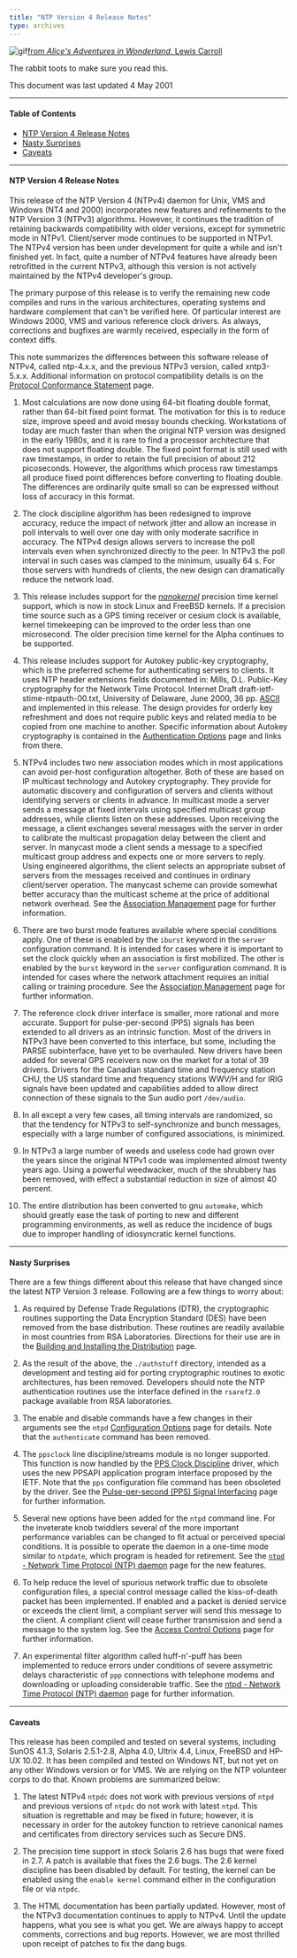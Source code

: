 ```yaml
---
title: "NTP Version 4 Release Notes"
type: archives
---
```


![gif](/archives/pic/hornraba.gif)[from _Alice's Adventures in Wonderland_, Lewis Carroll](/reflib/pictures)

The rabbit toots to make sure you read this.

This document was last updated 4 May 2001

* * *

#### Table of Contents

*   [NTP Version 4 Release Notes](/archives/4.1.2/release/#ntp-version-4-release-notes)
*   [Nasty Surprises](/archives/4.1.2/release/#nasty-surprises)
*   [Caveats](/archives/4.1.2/release/#caveats)

* * *

#### NTP Version 4 Release Notes

This release of the NTP Version 4 (NTPv4) daemon for Unix, VMS and Windows (NT4 and 2000) incorporates new features and refinements to the NTP Version 3 (NTPv3) algorithms. However, it continues the tradition of retaining backwards compatibility with older versions, except for symmetric mode in NTPv1. Client/server mode continues to be supported in NTPv1. The NTPv4 version has been under development for quite a while and isn't finished yet. In fact, quite a number of NTPv4 features have already been retrofitted in the current NTPv3, although this version is not actively maintained by the NTPv4 developer's group.

The primary purpose of this release is to verify the remaining new code compiles and runs in the various architectures, operating systems and hardware complement that can't be verified here. Of particular interest are Windows 2000, VMS and various reference clock drivers. As always, corrections and bugfixes are warmly received, especially in the form of context diffs.

This note summarizes the differences between this software release of NTPv4, called ntp-4.x.x, and the previous NTPv3 version, called xntp3-5.x.x. Additional information on protocol compatibility details is on the [Protocol Conformance Statement](/archives/4.1.2/biblio) page.

1.  Most calculations are now done using 64-bit floating double format, rather than 64-bit fixed point format. The motivation for this is to reduce size, improve speed and avoid messy bounds checking. Workstations of today are much faster than when the original NTP version was designed in the early 1980s, and it is rare to find a processor architecture that does not support floating double. The fixed point format is still used with raw timestamps, in order to retain the full precision of about 212 picoseconds. However, the algorithms which process raw timestamps all produce fixed point differences before converting to floating double. The differences are ordinarily quite small so can be expressed without loss of accuracy in this format.

2.  The clock discipline algorithm has been redesigned to improve accuracy, reduce the impact of network jitter and allow an increase in poll intervals to well over one day with only moderate sacrifice in accuracy. The NTPv4 design allows servers to increase the poll intervals even when synchronized directly to the peer. In NTPv3 the poll interval in such cases was clamped to the minimum, usually 64 s. For those servers with hundreds of clients, the new design can dramatically reduce the network load.

3.  This release includes support for the [_nanokernel_](/reflib/software/nanokernel.tar.gz) precision time kernel support, which is now in stock Linux and FreeBSD kernels. If a precision time source such as a GPS timing receiver or cesium clock is available, kernel timekeeping can be improved to the order less than one microsecond. The older precision time kernel for the Alpha continues to be supported.

4.  This release includes support for Autokey public-key cryptography, which is the preferred scheme for authenticating servers to clients. It uses NTP header extensions fields documented in: Mills, D.L. Public-Key cryptography for the Network Time Protocol. Internet Draft draft-ietf-stime-ntpauth-00.txt, University of Delaware, June 2000, 36 pp. [ASCII](/reflib/memos/draft-ietf-stime-ntpauth-00.txt) and implemented in this release. The design provides for orderly key refreshment and does not require public keys and related media to be copied from one machine to another. Specific information about Autokey cryptography is contained in the [Authentication Options](/archives/4.1.2/authopt) page and links from there. 

5.  NTPv4 includes two new association modes which in most applications can avoid per-host configuration altogether. Both of these are based on IP multicast technology and Autokey cryptography. They provide for automatic discovery and configuration of servers and clients without identifying servers or clients in advance. In multicast mode a server sends a message at fixed intervals using specified multicast group addresses, while clients listen on these addresses. Upon receiving the message, a client exchanges several messages with the server in order to calibrate the multicast propagation delay between the client and server. In manycast mode a client sends a message to a specified multicast group address and expects one or more servers to reply. Using engineered algorithms, the client selects an appropriate subset of servers from the messages received and continues in ordinary client/server operation. The manycast scheme can provide somewhat better accuracy than the multicast scheme at the price of additional network overhead. See the [Association Management](/archives/4.1.2/assoc) page for further information.

6. There are two burst mode features available where special conditions apply. One of these is enabled by the <code>iburst</code> keyword in the <code>server</code> configuration command. It is intended for cases where it is important to set the clock quickly when an association is first mobilized. The other is enabled by the <code>burst</code> keyword in the <code>server</code> configuration command. It is intended for cases where the network attachment requires an initial calling or training procedure. See the [Association Management](/archives/4.1.2/assoc) page for further information.

7. The reference clock driver interface is smaller, more rational and more accurate. Support for pulse-per-second (PPS) signals has been extended to all drivers as an intrinsic function. Most of the drivers in NTPv3 have been converted to this interface, but some, including the PARSE subinterface, have yet to be overhauled. New drivers have been added for several GPS receivers now on the market for a total of 39 drivers. Drivers for the Canadian standard time and frequency station CHU, the US standard time and frequency stations WWV/H and for IRIG signals have been updated and capabilities added to allow direct connection of these signals to the Sun audio port <code>/dev/audio</code>.

8. In all except a very few cases, all timing intervals are randomized, so that the tendency for NTPv3 to self-synchronize and bunch messages, especially with a large number of configured associations, is minimized.

9. In NTPv3 a large number of weeds and useless code had grown over the years since the original NTPv1 code was implemented almost twenty years ago. Using a powerful weedwacker, much of the shrubbery has been removed, with effect a substantial reduction in size of almost 40 percent.

10. The entire distribution has been converted to gnu <code>automake</code>, which should greatly ease the task of porting to new and different programming environments, as well as reduce the incidence of bugs due to improper handling of idiosyncratic kernel functions.


* * *

#### Nasty Surprises 

There are a few things different about this release that have changed since the latest NTP Version 3 release. Following are a few things to worry about: 

1.  As required by Defense Trade Regulations (DTR), the cryptographic routines supporting the Data Encryption Standard (DES) have been removed from the base distribution. These routines are readily available in most countries from RSA Laboratories. Directions for their use are in the [Building and Installing the Distribution](/archives/4.1.2/build) page.

2.  As the result of the above, the <code>./authstuff</code> directory, intended as a development and testing aid for porting cryptographic routines to exotic architectures, has been removed. Developers should note the NTP authentication routines use the interface defined in the <code>rsaref2.0</code> package available from RSA laboratories.

3.  The enable and disable commands have a few changes in their arguments see the <code>ntpd</code> [Configuration Options](/archives/4.1.2/confopt) page for details. Note that the <code>authenticate</code> command has been removed.

4.  The <code>ppsclock</code> line discipline/streams module is no longer supported. This function is now handled by the [PPS Clock Discipline](/archives/drivers/driver22) driver, which uses the new PPSAPI application program interface proposed by the IETF. Note that the <code>pps</code> configuration file command has been obsoleted by the driver. See the [Pulse-per-second (PPS) Signal Interfacing](/archives/4.1.2/pps) page for further information.

5.  Several new options have been added for the <code>ntpd</code> command line. For the inveterate knob twiddlers several of the more important performance variables can be changed to fit actual or perceived special conditions. It is possible to operate the daemon in a one-time mode similar to <code>ntpdate</code>, which program is headed for retirement. See the [<code>ntpd</code> - Network Time Protocol (NTP) daemon](/archives/4.1.2/ntpd) page for the new features.

6.  To help reduce the level of spurious network traffic due to obsolete configuration files, a special control message called the kiss-of-death packet has been implemented. If enabled and a packet is denied service or exceeds the client limit, a compliant server will send this message to the client. A compliant client will cease further transmission and send a message to the system log. See the [Access Control Options](/archives/4.1.2/accopt) page for further information.

7.  An experimental filter algorithm called huff-n'-puff has been implemented to reduce errors under conditions of severe assymetric delays characteristic of <code>ppp</code> connections with telephone modems and downloading or uploading considerable traffic. See the [ntpd - Network Time Protocol (NTP) daemon](/archives/4.1.2/ntpd) page for further information.

* * *

#### Caveats

This release has been compiled and tested on several systems, including SunOS 4.1.3, Solaris 2.5.1-2.8, Alpha 4.0, Ultrix 4.4, Linux, FreeBSD and HP-UX 10.02. It has been compiled and tested on Windows NT, but not yet on any other Windows version or for VMS. We are relying on the NTP volunteer corps to do that. Known problems are summarized below:

1.  The latest NTPv4 <code>ntpdc</code> does not work with previous versions of <code>ntpd</code> and previous versions of <code>ntpdc</code> do not work with latest <code>ntpd</code>. This situation is regrettable and may be fixed in future; however, it is necessary in order for the autokey function to retrieve canonical names and certificates from directory services such as Secure DNS.

2.  The precision time support in stock Solaris 2.6 has bugs that were fixed in 2.7. A patch is available that fixes the 2.6 bugs. The 2.6 kernel discipline has been disabled by default. For testing, the kernel can be enabled using the <code>enable kernel</code> command either in the configuration file or via <code>ntpdc</code>.

3.  The HTML documentation has been partially updated. However, most of the NTPv3 documentation continues to apply to NTPv4. Until the update happens, what you see is what you get. We are always happy to accept comments, corrections and bug reports. However, we are most thrilled upon receipt of patches to fix the dang bugs.